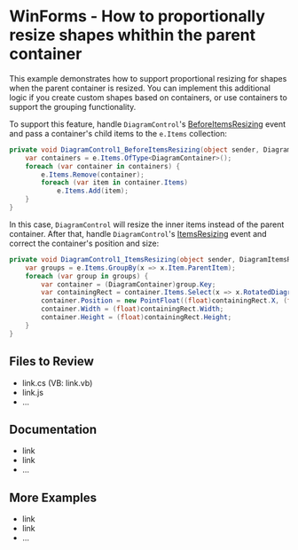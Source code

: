 # WinForms - How to proportionally resize shapes whithin the parent container

This example demonstrates how to support proportional resizing for shapes when the parent container is resized. You can implement this additional logic if you create custom shapes based on containers, or use containers to support the grouping functionality.

To support this feature, handle `DiagramControl`'s [BeforeItemsResizing](https://docs.devexpress.com/WindowsForms/DevExpress.XtraDiagram.DiagramControl.BeforeItemsResizing) event and pass a container's child items to the `e.Items` collection:

```cs
private void DiagramControl1_BeforeItemsResizing(object sender, DiagramBeforeItemsResizingEventArgs e) {
	var containers = e.Items.OfType<DiagramContainer>();
	foreach (var container in containers) {
		e.Items.Remove(container);
		foreach (var item in container.Items)
			e.Items.Add(item);
	}
}

```

In this case, `DiagramControl` will resize the inner items instead of the parent container.
After that, handle `DiagramControl`'s [ItemsResizing](https://docs.devexpress.com/WindowsForms/DevExpress.XtraDiagram.DiagramControl.ItemsResizing) event and correct the container's position and size:

```cs
private void DiagramControl1_ItemsResizing(object sender, DiagramItemsResizingEventArgs e) {
	var groups = e.Items.GroupBy(x => x.Item.ParentItem);
	foreach (var group in groups) {
		var container = (DiagramContainer)group.Key;
		var containingRect = container.Items.Select(x => x.RotatedDiagramBounds().BoundedRect()).Aggregate(Rect.Empty, Rect.Union);
		container.Position = new PointFloat((float)containingRect.X, (float)containingRect.Y);
		container.Width = (float)containingRect.Width;
		container.Height = (float)containingRect.Height;
	}
}

```

## Files to Review

- link.cs (VB: link.vb)
- link.js
- ...

## Documentation

- link
- link
- ...

## More Examples

- link
- link
- ...
